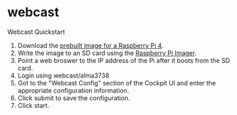 # webcast

Webcast Quickstart
1. Download the [prebuilt image for a Raspberry Pi 4](https://drive.google.com/file/d/1zYXGK_140k_7E0kCSnb2PpUmbmAmsZDo/view?usp=sharing).
2. Write the image to an SD card using the [Raspberry Pi Imager](https://www.raspberrypi.org/software/).
3. Point a web broswer to the IP address of the Pi after it boots from the SD card.
4. Login using webcast/alma3738
5. Got to the "Webcast Config" section of the Cockpit UI and enter the appropriate configuration information.
6. Click submit to save the configuration.
7. Click start.
